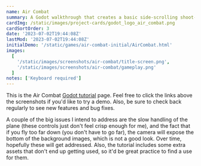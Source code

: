 ```yaml
---
name: Air Combat
summary: A Godot walkthrough that creates a basic side-scrolling shoot-'em-up
cardImg: /static/images/project-cards/godot_logo_air_combat.png
cardSortOrder: 3
date: '2023-07-02T19:44:08Z'
lastMod: '2023-07-02T19:44:08Z'
initialDemo: '/static/games/air-combat-initial/AirCombat.html'
images:
  [
    '/static/images/screenshots/air-combat/title-screen.png',
    '/static/images/screenshots/air-combat/gameplay.png'
  ]
notes: ['Keyboard required']
---
```


This is the Air Combat [Godot tutorial][1] page. Feel free to click the links above the screenshots if you'd like to
try a demo. Also, be sure to check back regularly to see new features and bug fixes.

A couple of the big issues I intend to address are the slow handling of the plane (these controls just don't feel crisp
enough for me), and the fact that if you fly too far down (you don't have to go far), the camera will expose the bottom
of the background images, which is not a good look. Over time, hopefully these will get addressed. Also, the tutorial
includes some extra assets that don't end up getting used, so it'd be great practice to find a use for them.

[1]: https://devga.me/tutorials/godot2d/
